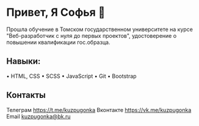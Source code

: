 # Привет, Я Софья 👋
Прошла обучение в Томском государственном университете на курсе "Веб-разработчик с нуля до первых проектов", удостоверение о повышении квалификации гос.образца.

## Навыки:
• HTML, CSS
• SCSS
• JavaScript
• Git
• Bootstrap

## Контакты
Телеграм https://t.me/kuzpugonka
Вконтакте https://vk.me/kuzpugonka
Email kuzpugonka@bk.ru

<!--
**kuzpugonka/kuzpugonka** is a ✨ _special_ ✨ repository because its `README.md` (this file) appears on your GitHub profile.

Here are some ideas to get you started:

- 🔭 I’m currently working on ...
- 🌱 I’m currently learning ...
- 👯 I’m looking to collaborate on ...
- 🤔 I’m looking for help with ...
- 💬 Ask me about ...
- 📫 How to reach me: ...
- 😄 Pronouns: ...
- ⚡ Fun fact: ...
-->
